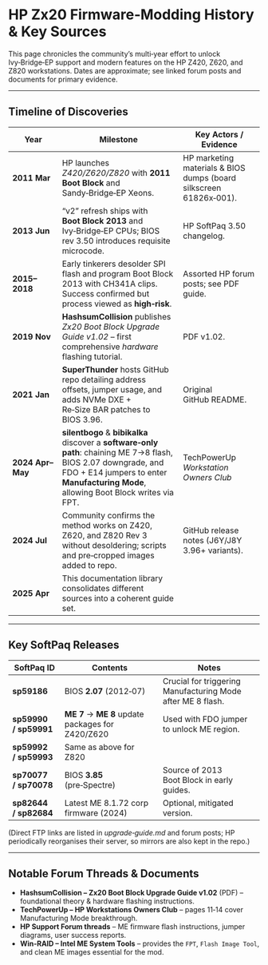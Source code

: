# HP Zx20 Firmware‑Modding History & Key Sources

This page chronicles the community’s multi‑year effort to unlock Ivy‑Bridge‑EP support and modern features on the HP Z420, Z620, and Z820 workstations. Dates are approximate; see linked forum posts and documents for primary evidence.

---

## Timeline of Discoveries

| Year | Milestone | Key Actors / Evidence |
| ---- | --------- | --------------------- |
| **2011 Mar** | HP launches *Z420/Z620/Z820* with **2011 Boot Block** and Sandy‑Bridge‑EP Xeons. | HP marketing materials & BIOS dumps (board silkscreen 61826x‑001). |
| **2013 Jun** | “v2” refresh ships with **Boot Block 2013** and Ivy‑Bridge‑EP CPUs; BIOS rev 3.50 introduces requisite microcode. | HP SoftPaq 3.50 changelog. |
| **2015–2018** | Early tinkerers desolder SPI flash and program Boot Block 2013 with CH341A clips.  Success confirmed but process viewed as **high‑risk**. | Assorted HP forum posts; see PDF guide.  |
| **2019 Nov** | **HashsumCollision** publishes *Zx20 Boot Block Upgrade Guide v1.02* – first comprehensive *hardware* flashing tutorial. | PDF v1.02.  |
| **2021 Jan** | **SuperThunder** hosts GitHub repo detailing address offsets, jumper usage, and adds NVMe DXE + Re‑Size BAR patches to BIOS 3.96. | Original GitHub README. |
| **2024 Apr–May** | **silentbogo** & **bibikalka** discover a **software‑only path**: chaining ME 7→8 flash, BIOS 2.07 downgrade, and FDO + E14 jumpers to enter **Manufacturing Mode**, allowing Boot Block writes via FPT. | TechPowerUp *Workstation Owners Club* |
| **2024 Jul** | Community confirms the method works on Z420, Z620, and Z820 Rev 3 without desoldering; scripts and pre‑cropped images added to repo. | GitHub release notes (J6Y/J8Y 3.96+ variants). |
| **2025 Apr** | This documentation library consolidates different sources into a coherent guide set. |  |

---

## Key SoftPaq Releases

| SoftPaq ID | Contents | Notes |
| ---------- | -------- | ----- |
| **sp59186** | BIOS **2.07** (2012‑07) | Crucial for triggering Manufacturing Mode after ME 8 flash. |
| **sp59990 / sp59991** | **ME 7** → **ME 8** update packages for Z420/Z620 | Used with FDO jumper to unlock ME region. |
| **sp59992 / sp59993** | Same as above for Z820 |  |
| **sp70077 / sp70078** | BIOS **3.85** (pre‑Spectre) | Source of 2013 Boot Block in early guides. |
| **sp82644 / sp82684** | Latest ME 8.1.72 corp firmware (2024) | Optional, mitigated version. |

(Direct FTP links are listed in *upgrade‑guide.md* and forum posts; HP periodically reorganises their server, so mirrors are also kept in the repo.)

---

## Notable Forum Threads & Documents

* **HashsumCollision – Zx20 Boot Block Upgrade Guide v1.02** (PDF) – foundational theory & hardware flashing instructions. 
* **TechPowerUp – HP Workstations Owners Club** – pages 11‑14 cover Manufacturing Mode breakthrough. 
* **HP Support Forum threads** – ME firmware flash instructions, jumper diagrams, user success reports.
* **Win‑RAID – Intel ME System Tools** – provides the `FPT`, `Flash Image Tool`, and clean ME images essential for the mod.
